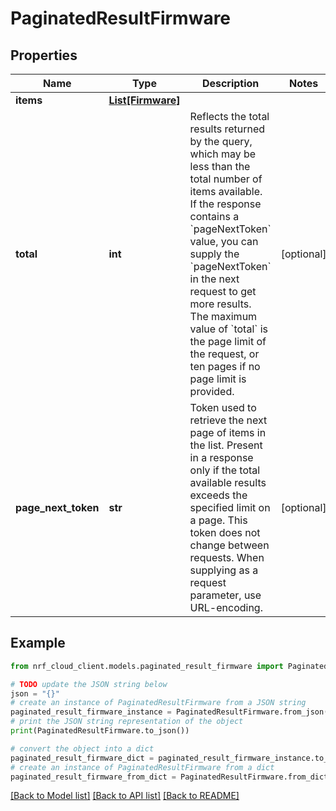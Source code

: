 # PaginatedResultFirmware


## Properties

Name | Type | Description | Notes
------------ | ------------- | ------------- | -------------
**items** | [**List[Firmware]**](Firmware.md) |  | 
**total** | **int** | Reflects the total results returned by the query, which may be less than the total number of items available. If the response contains a &#x60;pageNextToken&#x60; value, you can supply the &#x60;pageNextToken&#x60; in the next request to get more results. The maximum value of &#x60;total&#x60; is the page limit of the request, or ten pages if no page limit is provided. | [optional] 
**page_next_token** | **str** | Token used to retrieve the next page of items in the list. Present in a response only if the total available results exceeds the specified limit on a page. This token does not change between requests. When supplying as a request parameter, use URL-encoding. | [optional] 

## Example

```python
from nrf_cloud_client.models.paginated_result_firmware import PaginatedResultFirmware

# TODO update the JSON string below
json = "{}"
# create an instance of PaginatedResultFirmware from a JSON string
paginated_result_firmware_instance = PaginatedResultFirmware.from_json(json)
# print the JSON string representation of the object
print(PaginatedResultFirmware.to_json())

# convert the object into a dict
paginated_result_firmware_dict = paginated_result_firmware_instance.to_dict()
# create an instance of PaginatedResultFirmware from a dict
paginated_result_firmware_from_dict = PaginatedResultFirmware.from_dict(paginated_result_firmware_dict)
```
[[Back to Model list]](../README.md#documentation-for-models) [[Back to API list]](../README.md#documentation-for-api-endpoints) [[Back to README]](../README.md)


